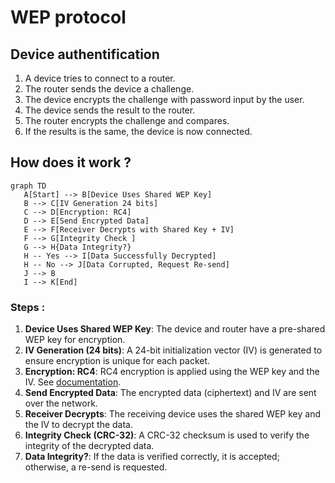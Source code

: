 # WEP protocol

## Device authentification 

1. A device tries to connect to a router.
2. The router sends the device a challenge.
3. The device encrypts the challenge with password input by the user.
4. The device sends the result to the router.
5. The router encrypts the challenge and compares.
6. If the results is the same, the device is now connected.

## How does it work ? 

```mermaid
graph TD
   A[Start] --> B[Device Uses Shared WEP Key]
   B --> C[IV Generation 24 bits]
   C --> D[Encryption: RC4]
   D --> E[Send Encrypted Data]
   E --> F[Receiver Decrypts with Shared Key + IV]
   F --> G[Integrity Check ]
   G --> H{Data Integrity?}
   H -- Yes --> I[Data Successfully Decrypted]
   H -- No --> J[Data Corrupted, Request Re-send]
   J --> B
   I --> K[End]

```


### Steps :
1. **Device Uses Shared WEP Key**: The device and router have a pre-shared WEP key for encryption.
2. **IV Generation (24 bits)**: A 24-bit initialization vector (IV) is generated to ensure encryption is unique for each packet.
3. **Encryption: RC4**: RC4 encryption is applied using the WEP key and the IV. See [documentation](rc4.md).
4. **Send Encrypted Data**: The encrypted data (ciphertext) and IV are sent over the network.
5. **Receiver Decrypts**: The receiving device uses the shared WEP key and the IV to decrypt the data.
6. **Integrity Check (CRC-32)**: A CRC-32 checksum is used to verify the integrity of the decrypted data.
7. **Data Integrity?**: If the data is verified correctly, it is accepted; otherwise, a re-send is requested.
